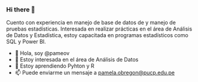### Hi there 👋
Cuento con experiencia en manejo de base de datos de y manejo de pruebas estadísticas. Interesada en realizar prácticas en el área de Análisis de Datos y Estadística, estoy capacitada en programas estadísticos como SQL y Power BI. 

- 👋 Hola, soy @pameov
- 👀 Estoy interesada en el área de Análisis de Datos
- 🌱 Estoy aprendiendo Pyhton y R
- 📫 Puede enviarme un mensaje a pamela.obregon@pucp.edu.pe
